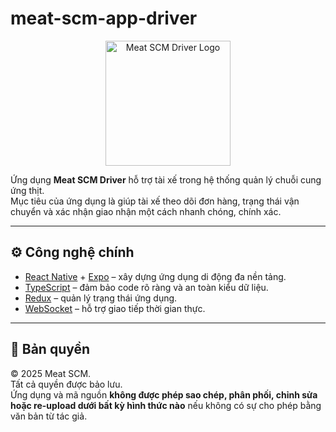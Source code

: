# meat-scm-app-driver

<p align="center">
  <img src="https://res.cloudinary.com/lean1123/image/upload/v1756917105/vor-scm-driver-logo.896Z_lxxmlc.png" alt="Meat SCM Driver Logo" width="200"/>
</p>

Ứng dụng **Meat SCM Driver** hỗ trợ tài xế trong hệ thống quản lý chuỗi cung ứng thịt.  
Mục tiêu của ứng dụng là giúp tài xế theo dõi đơn hàng, trạng thái vận chuyển và xác nhận giao nhận một cách nhanh chóng, chính xác.

---

## ⚙️ Công nghệ chính

- [React Native](https://reactnative.dev/) + [Expo](https://expo.dev/) – xây dựng ứng dụng di động đa nền tảng.
- [TypeScript](https://www.typescriptlang.org/) – đảm bảo code rõ ràng và an toàn kiểu dữ liệu.
- [Redux](https://redux.js.org/) – quản lý trạng thái ứng dụng.
- [WebSocket](https://developer.mozilla.org/en-US/docs/Web/API/WebSockets_API) – hỗ trợ giao tiếp thời gian thực.

---

## 📌 Bản quyền

© 2025 Meat SCM.  
Tất cả quyền được bảo lưu.  
Ứng dụng và mã nguồn **không được phép sao chép, phân phối, chỉnh sửa hoặc re-upload dưới bất kỳ hình thức nào** nếu không có sự cho phép bằng văn bản từ tác giả.